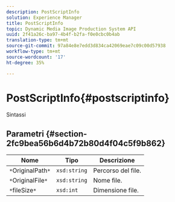 ```yaml
---
description: PostScriptInfo
solution: Experience Manager
title: PostScriptInfo
topic: Dynamic Media Image Production System API
uuid: 2f41a26c-ba97-4b4f-b2fa-f0e0cbc0b4ab
translation-type: tm+mt
source-git-commit: 97a84e8e7edd3d834ca42069eae7c09c00d57938
workflow-type: tm+mt
source-wordcount: '17'
ht-degree: 35%

---
```



# PostScriptInfo{#postscriptinfo}

Sintassi

## Parametri {#section-2fc9bea56b6d4b72b80d4f04c5f9b862}

| Nome | Tipo | Descrizione |
|---|---|---|
| `*`OriginalPath`*` | `xsd:string` | Percorso del file. |
| `*`OriginalFile`*` | `xsd:string` | Nome file. |
| `*`fileSize`*` | `xsd:int` | Dimensione file. |

